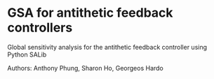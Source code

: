 # GSA for antithetic feedback controllers
Global sensitivity analysis for the antithetic feedback controller using Python SALib

Authors: Anthony Phung, Sharon Ho, Georgeos Hardo

